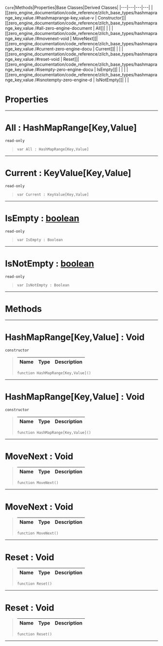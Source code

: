  `Core`|Methods|Properties|Base Classes|Derived Classes|
|---|---|---|---|
|[[zero_engine_documentation/code_reference/zilch_base_types/hashmaprange_key,value /#hashmaprange-key,value-v | Constructor]]|[[zero_engine_documentation/code_reference/zilch_base_types/hashmaprange_key,value /#all-zero-engine-document | All]]| | |
|[[zero_engine_documentation/code_reference/zilch_base_types/hashmaprange_key,value /#movenext-void | MoveNext]]|[[zero_engine_documentation/code_reference/zilch_base_types/hashmaprange_key,value /#current-zero-engine-docu | Current]]| | |
|[[zero_engine_documentation/code_reference/zilch_base_types/hashmaprange_key,value /#reset-void | Reset]]|[[zero_engine_documentation/code_reference/zilch_base_types/hashmaprange_key,value /#isempty-zero-engine-docu | IsEmpty]]| | |
| |[[zero_engine_documentation/code_reference/zilch_base_types/hashmaprange_key,value /#isnotempty-zero-engine-d | IsNotEmpty]]| | |


 #  Properties


---  
 #  All : HashMapRange[Key,Value]

 `read-only`

> 
> ``` lang=cpp, name=Zilch
> var All : HashMapRange[Key,Value]


---  
 #  Current : KeyValue[Key,Value]

 `read-only`

> 
> ``` lang=cpp, name=Zilch
> var Current : KeyValue[Key,Value]


---  
 #  IsEmpty : [boolean](https://github.com/zeroengineteam/ZeroDocs/blob/master/code_reference/zilch_base_types/boolean.markdown)

 `read-only`

> 
> ``` lang=cpp, name=Zilch
> var IsEmpty : Boolean


---  
 #  IsNotEmpty : [boolean](https://github.com/zeroengineteam/ZeroDocs/blob/master/code_reference/zilch_base_types/boolean.markdown)

 `read-only`

> 
> ``` lang=cpp, name=Zilch
> var IsNotEmpty : Boolean


---  
 #  Methods


---  
 #  HashMapRange[Key,Value] : Void

 `constructor`

> 
> |Name|Type|Description|
> |---|---|---|
> ``` lang=cpp, name=Zilch
> function HashMapRange[Key,Value]()
> ``` 


---  
 #  HashMapRange[Key,Value] : Void

 `constructor`

> 
> |Name|Type|Description|
> |---|---|---|
> ``` lang=cpp, name=Zilch
> function HashMapRange[Key,Value]()
> ``` 


---  
 #  MoveNext : Void

> 
> |Name|Type|Description|
> |---|---|---|
> ``` lang=cpp, name=Zilch
> function MoveNext()
> ``` 


---  
 #  MoveNext : Void

> 
> |Name|Type|Description|
> |---|---|---|
> ``` lang=cpp, name=Zilch
> function MoveNext()
> ``` 


---  
 #  Reset : Void

> 
> |Name|Type|Description|
> |---|---|---|
> ``` lang=cpp, name=Zilch
> function Reset()
> ``` 


---  
 #  Reset : Void

> 
> |Name|Type|Description|
> |---|---|---|
> ``` lang=cpp, name=Zilch
> function Reset()
> ``` 


---  
 

 